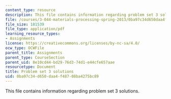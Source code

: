 ```yaml
---
content_type: resource
description: This file contains information regarding problem set 3 solutions.
file: /courses/3-044-materials-processing-spring-2013/0ba97c34d650daa4f48708ba4275bc89_MIT3_044S13_pset3solns.pdf
file_size: 181539
file_type: application/pdf
learning_resource_types:
- Assignments
license: https://creativecommons.org/licenses/by-nc-sa/4.0/
ocw_type: OCWFile
parent_title: Assignments
parent_type: CourseSection
parent_uid: 8e10cd44-bd29-76d3-74d1-e44cfe657aae
resourcetype: Document
title: Problem set 3 solutions
uid: 0ba97c34-d650-daa4-f487-08ba4275bc89
---
```

This file contains information regarding problem set 3 solutions.